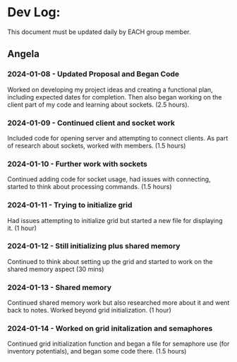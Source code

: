 # Dev Log:

This document must be updated daily by EACH group member.

## Angela

### 2024-01-08 - Updated Proposal and Began Code
Worked on developing my project ideas and creating a functional plan, including expected dates for completion. Then also began working on the client part of my code and learning about sockets. (2.5 hours).

### 2024-01-09 - Continued client and socket work
Included code for opening server and attempting to connect clients. As part of research about sockets, worked with members. (1.5 hours)

### 2024-01-10 - Further work with sockets
Continued adding code for socket usage, had issues with connecting, started to think about processing commands. (1.5 hours)

### 2024-01-11 - Trying to initialize grid
Had issues attempting to initialize grid but started a new file for displaying it. (1 hour)

### 2024-01-12 - Still initializing plus shared memory
Continued to think about setting up the grid and started to work on the shared memory aspect (30 mins)

### 2024-01-13 - Shared memory
Continued shared memory work but also researched more about it and went back to notes. Worked beyond grid initialization. (1 hour)

### 2024-01-14 - Worked on grid initalization and semaphores
Continued grid initialization function and began a file for semaphore use (for inventory potentials), and began some code there. (1.5 hours)